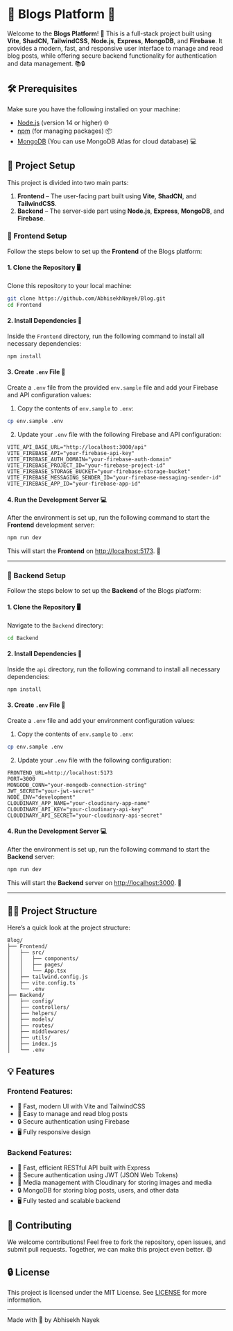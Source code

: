 # 🌟 Blogs Platform 🌟

Welcome to the **Blogs Platform**! 🚀 This is a full-stack project built using **Vite**, **ShadCN**, **TailwindCSS**, **Node.js**, **Express**, **MongoDB**, and **Firebase**. It provides a modern, fast, and responsive user interface to manage and read blog posts, while offering secure backend functionality for authentication and data management. 📚🔒

## 🛠️ Prerequisites

Make sure you have the following installed on your machine:

- [Node.js](https://nodejs.org/) (version 14 or higher) 🌐
- [npm](https://www.npmjs.com/) (for managing packages) 📦
- [MongoDB](https://www.mongodb.com/) (You can use MongoDB Atlas for cloud database) 💻

## 🚀 Project Setup

This project is divided into two main parts:

1. **Frontend** – The user-facing part built using **Vite**, **ShadCN**, and **TailwindCSS**.
2. **Backend** – The server-side part using **Node.js**, **Express**, **MongoDB**, and **Firebase**.

### 🚀 Frontend Setup

Follow the steps below to set up the **Frontend** of the Blogs platform:

#### 1. Clone the Repository 🖥️

Clone this repository to your local machine:

```bash
git clone https://github.com/AbhisekhNayek/Blog.git
cd Frontend
```

#### 2. Install Dependencies 🔧

Inside the `Frontend` directory, run the following command to install all necessary dependencies:

```bash
npm install
```

#### 3. Create `.env` File 🔑

Create a `.env` file from the provided `env.sample` file and add your Firebase and API configuration values:

1. Copy the contents of `env.sample` to `.env`:

```bash
cp env.sample .env
```

2. Update your `.env` file with the following Firebase and API configuration:

```env
VITE_API_BASE_URL="http://localhost:3000/api"  
VITE_FIREBASE_API="your-firebase-api-key"    
VITE_FIREBASE_AUTH_DOMAIN="your-firebase-auth-domain" 
VITE_FIREBASE_PROJECT_ID="your-firebase-project-id"    
VITE_FIREBASE_STORAGE_BUCKET="your-firebase-storage-bucket"  
VITE_FIREBASE_MESSAGING_SENDER_ID="your-firebase-messaging-sender-id"  
VITE_FIREBASE_APP_ID="your-firebase-app-id"    
```

#### 4. Run the Development Server 💻

After the environment is set up, run the following command to start the **Frontend** development server:

```bash
npm run dev
```

This will start the **Frontend** on [http://localhost:5173](http://localhost:5173). 🎉

---

### 🚀 Backend Setup

Follow the steps below to set up the **Backend** of the Blogs platform:

#### 1. Clone the Repository 🖥️

Navigate to the `Backend` directory:

```bash
cd Backend
```

#### 2. Install Dependencies 🔧

Inside the `api` directory, run the following command to install all necessary dependencies:

```bash
npm install
```

#### 3. Create `.env` File 🔑

Create a `.env` file and add your environment configuration values:

1. Copy the contents of `env.sample` to `.env`:

```bash
cp env.sample .env
```

2. Update your `.env` file with the following configuration:

```env
FRONTEND_URL=http://localhost:5173  
PORT=3000                            
MONGODB_CONN="your-mongodb-connection-string"  
JWT_SECRET="your-jwt-secret"         
NODE_ENV="development"              
CLOUDINARY_APP_NAME="your-cloudinary-app-name" 
CLOUDINARY_API_KEY="your-cloudinary-api-key"   
CLOUDINARY_API_SECRET="your-cloudinary-api-secret" 
```

#### 4. Run the Development Server 💻

After the environment is set up, run the following command to start the **Backend** server:

```bash
npm run dev
```

This will start the **Backend** server on [http://localhost:3000](http://localhost:3000). 🎉

---

## 🧑‍💻 Project Structure

Here’s a quick look at the project structure:

```
Blog/
├── Frontend/ 
│   ├── src/
│   │   ├── components/
│   │   ├── pages/
│   │   └── App.tsx
│   ├── tailwind.config.js
│   ├── vite.config.ts
│   └── .env
├── Backend/
│   ├── config/
│   ├── controllers/
│   ├── helpers/
│   ├── models/
│   ├── routes/
│   ├── middlewares/
│   ├── utils/
│   ├── index.js
│   └── .env
```

## 💡 Features

### Frontend Features:
- 🚀 Fast, modern UI with Vite and TailwindCSS
- 📝 Easy to manage and read blog posts
- 🔒 Secure authentication using Firebase
- 🖥️ Fully responsive design

### Backend Features:
- 🚀 Fast, efficient RESTful API built with Express
- 📝 Secure authentication using JWT (JSON Web Tokens)
- 📱 Media management with Cloudinary for storing images and media
- 🔒 MongoDB for storing blog posts, users, and other data
- 🖥️ Fully tested and scalable backend

## 📢 Contributing

We welcome contributions! Feel free to fork the repository, open issues, and submit pull requests. Together, we can make this project even better. 😄

## 🔒 License

This project is licensed under the MIT License. See [LICENSE](LICENSE) for more information.

---

Made with 💙 by Abhisekh Nayek
